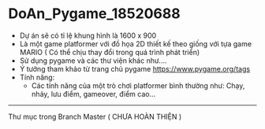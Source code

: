 # DoAn_Pygame_18520688
- Dự án sẽ có tỉ lệ khung hình là 1600 x 900
- Là một game platformer với đồ họa 2D thiết kế theo giống với tựa game MARIO ( Có thể chịu thay đổi trong quá trình phát triển)
- Sử dụng pygame và các thư viện khác như....
- Ý tưởng tham khảo từ trang chủ pygame https://www.pygame.org/tags
- Tính năng:
    - Các tính năng của một trò chơi platformer bình thường như: Chạy, nhảy, lưu điểm, gameover, điểm cao...
___________________________________________________________________________________________________________
  Thư mục trong Branch Master ( CHƯA HOÀN THIỆN )
